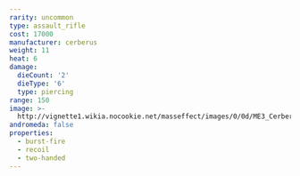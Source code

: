 ```yaml
---
rarity: uncommon
type: assault_rifle
cost: 17000
manufacturer: cerberus
weight: 11
heat: 6
damage:
  dieCount: '2'
  dieType: '6'
  type: piercing
range: 150
image: >-
  http://vignette1.wikia.nocookie.net/masseffect/images/0/0d/ME3_Cerberus_Harrier.png/revision/latest?cb=20120530214013http://vignette3.wikia.nocookie.net/masseffect/images/5/56/ME3_Chakram_Assault_Rifle.png/revision/latest?cb=20120317175958
andromeda: false
properties:
  - burst-fire
  - recoil
  - two-handed
---
```

